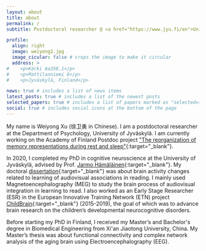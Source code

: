 ```yaml
---
layout: about
title: about
permalink: /
subtitle: Postdoctoral researcher @ <a href="https://www.jyu.fi/en">University of Jyväskylä</a>.

profile:
  align: right
  image: weiyong2.jpg
  image_cicular: false # crops the image to make it circular
  address: >
#    <p>Kärki Aa358.1</p>
#    <p>Mattilanniemi 6</p>
#    <p>Jyväskylä, Finland</p>

news: true # includes a list of news items
latest_posts: true # includes a list of the newest posts
selected_papers: true # includes a list of papers marked as "selected={true}"
social: true # includes social icons at the bottom of the page
---
```


My name is Weiyong Xu (徐卫勇 in Chinese). I am a postdoctoral researcher at the Department of Psychology, University of Jyväskylä. I am currently working on the Academy of Finland Postdoc project ["The reorganization of memory representations during rest and sleep"](https://akareport.aka.fi/ibi_apps/WFServlet?IBIF_ex=x_hakkuvaus2&CLICKED_ON=&HAKNRO1=348989&UILANG=en){:target="\_blank"}.

In 2020, I completed my PhD in cognitive neuroscience at the University of Jyväskylä, advised by Prof. [Jarmo Hämäläinen](https://www.jyu.fi/fi/henkilot/jarmo-hamalainen){:target="\_blank"}. My doctoral [dissertation](https://jyx.jyu.fi/handle/123456789/71016){:target="\_blank"} was about brain activity changes related to learning of audiovisual associations in reading. I mainly used Magnetoencephalography (MEG) to study the brain process of audiovisual integration in learning to read. I also worked as an Early Stage Researcher (ESR) in the European Innovative Training Network (ETN) project [ChildBrain](https://cordis.europa.eu/project/id/641652){:target="\_blank"} (2015-2019), the goal of which was to advance brain research on the children’s developmental neurocognitive disorders.

Before starting my PhD in Finland, I received my Master’s and Bachelor's degree in Biomedical Engineering from Xi'an Jiaotong University, China. My Master’s thesis was about functional connectivity and complex network analysis of the aging brain using Electroencephalography (EEG).
